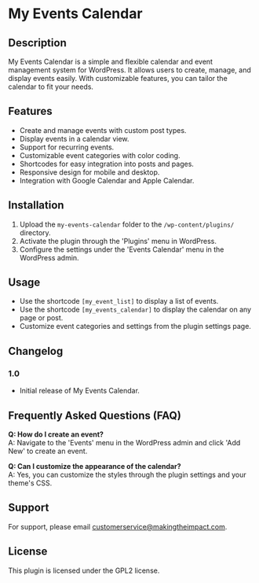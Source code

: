 # My Events Calendar

## Description
My Events Calendar is a simple and flexible calendar and event management system for WordPress. It allows users to create, manage, and display events easily. With customizable features, you can tailor the calendar to fit your needs.

## Features
- Create and manage events with custom post types.
- Display events in a calendar view.
- Support for recurring events.
- Customizable event categories with color coding.
- Shortcodes for easy integration into posts and pages.
- Responsive design for mobile and desktop.
- Integration with Google Calendar and Apple Calendar.

## Installation
1. Upload the `my-events-calendar` folder to the `/wp-content/plugins/` directory.
2. Activate the plugin through the 'Plugins' menu in WordPress.
3. Configure the settings under the 'Events Calendar' menu in the WordPress admin.

## Usage
- Use the shortcode `[my_event_list]` to display a list of events.
- Use the shortcode `[my_events_calendar]` to display the calendar on any page or post.
- Customize event categories and settings from the plugin settings page.

## Changelog
### 1.0
- Initial release of My Events Calendar.

## Frequently Asked Questions (FAQ)
**Q: How do I create an event?**  
A: Navigate to the 'Events' menu in the WordPress admin and click 'Add New' to create an event.

**Q: Can I customize the appearance of the calendar?**  
A: Yes, you can customize the styles through the plugin settings and your theme's CSS.

## Support
For support, please email customerservice@makingtheimpact.com.

## License
This plugin is licensed under the GPL2 license.